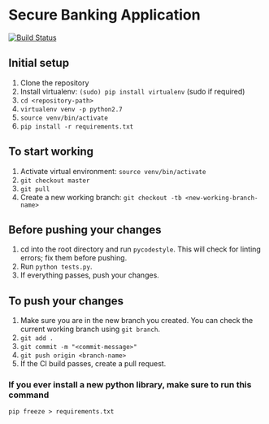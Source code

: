 # Secure Banking Application

[![Build Status](https://travis-ci.com/shubhangsati/secureBankingApplication.svg?token=csQdajwAqfy1MdL49VaC&branch=master)](https://travis-ci.com/shubhangsati/secureBankingApplication)

## Initial setup
1. Clone the repository
2. Install virtualenv: `(sudo) pip install virtualenv` (sudo if required)
3. `cd <repository-path>`
4. `virtualenv venv -p python2.7`
5. `source venv/bin/activate`
6. `pip install -r requirements.txt`

## To start working
1. Activate virtual environment: `source venv/bin/activate`
2. `git checkout master`
3. `git pull`
4. Create a new working branch: `git checkout -tb <new-working-branch-name>`

## Before pushing your changes
1. cd into the root directory and run `pycodestyle`. This will check for linting errors; fix them before pushing.
2. Run `python tests.py`.
3. If everything passes, push your changes.

## To push your changes
1. Make sure you are in the new branch you created. You can check the current working branch using `git branch`.
2. `git add .`
3. `git commit -m "<commit-message>"`
4. `git push origin <branch-name>`
5. If the CI build passes, create a pull request.

### If you ever install a new python library, make sure to run this command
`pip freeze > requirements.txt`